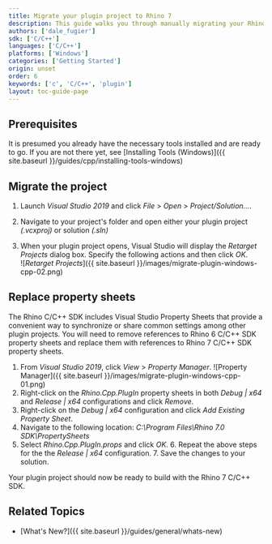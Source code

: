 ```yaml
---
title: Migrate your plugin project to Rhino 7
description: This guide walks you through manually migrating your Rhino 6 plugin project to Rhino 7.
authors: ['dale_fugier']
sdk: ['C/C++']
languages: ['C/C++']
platforms: ['Windows']
categories: ['Getting Started']
origin: unset
order: 6
keywords: ['c', 'C/C++', 'plugin']
layout: toc-guide-page
---
```


## Prerequisites

It is presumed you already have the necessary tools installed and are ready to go.  If you are not there yet, see [Installing Tools (Windows)]({{ site.baseurl }}/guides/cpp/installing-tools-windows)

## Migrate the project

1. Launch *Visual Studio 2019* and click *File* > *Open* > *Project/Solution...*.

2. Navigate to your project's folder and open either your plugin project *(.vcxproj)* or solution *(.sln)*

3. When your plugin project opens, Visual Studio will display the *Retarget Projects* dialog box. Specify the following actions and then click *OK*.  
![*Retarget Projects*]({{ site.baseurl }}/images/migrate-plugin-windows-cpp-02.png)

## Replace property sheets

The Rhino C/C++ SDK includes Visual Studio Property Sheets that provide a convenient way to synchronize or share common settings among other plugin projects. You will need to remove references to Rhino 6 C/C++ SDK property sheets and replace them with references to Rhino 7 C/C++ SDK property sheets.

   1. From *Visual Studio 2019*, click *View* > *Property Manager*.
      ![Property Manager]({{ site.baseurl }}/images/migrate-plugin-windows-cpp-01.png)
   2. Right-click on the *Rhino.Cpp.PlugIn* property sheets in both *Debug &#124; x64* and *Release &#124; x64* configurations and click *Remove*.
   3. Right-click on the *Debug &#124; x64* configuration and click *Add Existing Property Sheet*.
2. Navigate to the following location: *C:\Program Files\Rhino 7.0 SDK\PropertySheets*
3. Select *Rhino.Cpp.PlugIn.props* and click *OK*.
   6. Repeat the above steps for the the *Release &#124; x64* configuration.
   7. Save the changes to your solution.

Your plugin project should now be ready to build with the Rhino 7 C/C++ SDK.

## Related Topics

- [What's New?]({{ site.baseurl }}/guides/general/whats-new)

